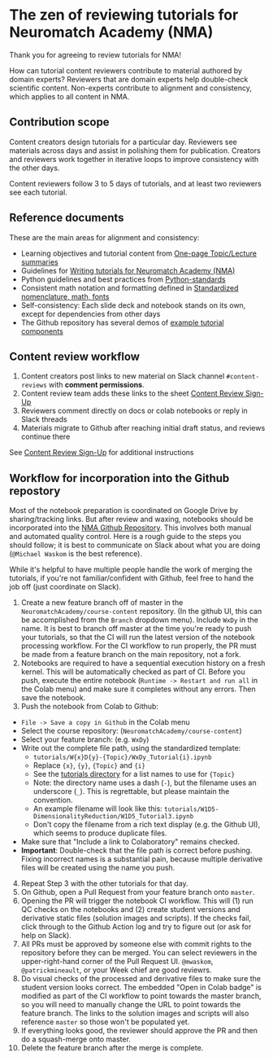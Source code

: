 # The zen of reviewing tutorials for Neuromatch Academy (NMA)

Thank you for agreeing to review tutorials for NMA!

How can tutorial content reviewers contribute to material authored by domain experts? Reviewers that are domain experts help double-check scientific content. Non-experts contribute to alignment and consistency, which applies to all content in NMA.

## Contribution scope

Content creators design tutorials for a particular day. Reviewers see materials across days and assist in polishing them for publication. Creators and reviewers work together in iterative loops to improve consistency with the other days.

Content reviewers follow 3 to 5 days of tutorials, and at least two reviewers see each tutorial.

## Reference documents

These are the main areas for alignment and consistency: 

* Learning objectives and tutorial content from [One-page Topic/Lecture summaries](https://drive.google.com/drive/folders/1mrXdVGgPqb-NVVLZj3E0FWETp9z-L9I-)
* Guidelines for [Writing tutorials for Neuromatch Academy (NMA)](https://github.com/NeuromatchAcademy/course-content/blob/master/tutorials/writing-tutorials.md)
* Python guidelines and best practices from [Python-standards](https://github.com/NeuromatchAcademy/course-content/blob/master/tutorials/python-standards.md)
* Consistent math notation and formatting defined in [Standardized nomenclature, math, fonts](https://docs.google.com/document/d/1Z3Bc0oQA4a-y3xJU2mtIDMAOen1SO8AmUjkc3_xFOPM/edit)
* Self-consistency: Each slide deck and notebook stands on its own, except for dependencies from other days
* The Github repository has several demos of [example tutorial components](https://github.com/NeuromatchAcademy/course-content/tree/master/tutorials/demo)

## Content review workflow

1. Content creators post links to new material on Slack channel `#content-reviews` with **comment permissions**.
2. Content review team adds these links to the sheet [Content Review Sign-Up](https://docs.google.com/spreadsheets/d/1LtLEk0H7gkR34kXJVC3hICUsLwfabbSjTPSlterB-xg/edit)
3. Reviewers comment directly on docs or colab notebooks or reply in Slack threads
4. Materials migrate to Github after reaching initial draft status, and reviews continue there

See [Content Review Sign-Up](https://docs.google.com/spreadsheets/d/1LtLEk0H7gkR34kXJVC3hICUsLwfabbSjTPSlterB-xg/edit) for additional instructions

## Workflow for incorporation into the Github repostory

Most of the notebook preparation is coordinated on Google Drive by sharing/tracking links. But after review and waxing, notebooks should be incorporated into the [NMA Github Repository](https://github.com/NeuromatchAcademy/course-content). This involves both manual and automated quality control. Here is a rough guide to the steps you should follow; it is best to communicate on Slack about what you are doing (`@Michael Waskom` is the best reference).

While it's helpful to have multiple people handle the work of merging the tutorials, if you're not familiar/confident with Github, feel free to hand the job off (just coordinate on Slack).

1. Create a new feature branch off of master in the `NeuromatchAcademy/course-content` repository. (In the github UI, this can be accomplished from the `Branch` dropdown menu). Include `WxDy` in the name. It is best to branch off master at the time you're ready to push your tutorials, so that the CI will run the latest version of the notebook processing workflow. For the CI workflow to run properly, the PR must be made from a feature branch on the main repository, not a fork.
2. Notebooks are required to have a sequential execution history on a fresh kernel. This will be automatically checked as part of CI. Before you push, execute the entire notebook (`Runtime -> Restart and run all` in the Colab menu) and make sure it completes without any errors. Then save the notebook.
3. Push the notebook from Colab to Github:
  - `File -> Save a copy in Github` in the Colab menu
  - Select the course repository: (`NeuromatchAcademy/course-content`)
  - Select your feature branch: (e.g. `WxDy`)
  - Write out the complete file path, using the standardized template:
    - `tutorials/W{x}D{y}-{Topic}/WxDy_Tutorial{i}.ipynb`
    - Replace `{x}`, `{y}`, `{Topic}` and `{i}`
    - See the [tutorials directory](https://github.com/NeuromatchAcademy/course-content/tree/master/tutorials) for a list names to use for `{Topic}`
    - Note: the directory name uses a dash (`-`), but the filename uses an underscore (`_`). This is regrettable, but please maintain the convention.
    - An example filename will look like this: `tutorials/W1D5-DimensionalityReduction/W1D5_Tutorial3.ipynb`
    - Don't copy the filename from a rich text display (e.g. the Github UI), which seems to produce duplicate files.
  - Make sure that "Include a link to Colaboratory" remains checked.
  - **Important**: Double-check that the file path is correct before pushing. Fixing incorrect names is a substantial pain, because multiple derivative files will be created using the name you push.
4. Repeat Step 3 with the other tutorials for that day.
5. On Github, open a Pull Request from your feature branch onto `master`.
6. Opening the PR will trigger the notebook CI workflow. This will (1) run QC checks on the notebooks and (2) create student versions and derivative static files (solution images and scripts). If the checks fail, click through to the Github Action log and try to figure out (or ask for help on Slack).
7. All PRs must be approved by someone else with commit rights to the repository before they can be merged. You can select reviewers in the upper-right-hand corner of the Pull Request UI. `@mwaskom`, `@patrickmineault`, or your Week chief are good reviewrs.
8. Do visual checks of the processed and derivative files to make sure the student version looks correct. The embedded "Open in Colab badge" is modified as part of the CI workflow to point towards the master branch, so you will need to manually change the URL to point towards the feature branch. The links to the solution images and scripts will also reference `master` so those won't be populated yet.
9. If everything looks good, the reviewer should approve the PR and then do a squash-merge onto master.
10. Delete the feature branch after the merge is complete.
